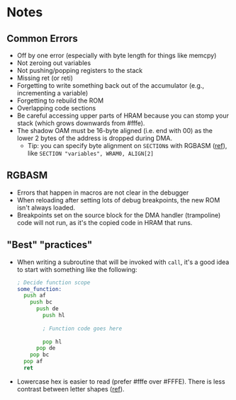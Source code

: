 # Notes 


## Common Errors
- Off by one error (especially with byte length for things like memcpy)
- Not zeroing out variables
- Not pushing/popping registers to the stack
- Missing ret (or reti)
- Forgetting to write something back out of the accumulator (e.g., incrementing a variable)
- Forgetting to rebuild the ROM
- Overlapping code sections
- Be careful accessing upper parts of HRAM because you can stomp your stack (which grows downwards from #fffe).
- The shadow OAM must be 16-byte aligned (i.e. end with 00) as the lower 2 bytes of the address is dropped during DMA. 
  - Tip: you can specify byte alignment on `SECTION`s with RGBASM ([ref](https://rednex.github.io/rgbds/rgbasm.5.html#INCLUDE)), like `SECTION "variables", WRAM0, ALIGN[2]`

## RGBASM
- Errors that happen in macros are not clear in the debugger
- When reloading after setting lots of debug breakpoints, the new ROM isn't always loaded. 
- Breakpoints set on the source block for the DMA handler (trampoline) code will not run, as it's the copied code in HRAM that runs. 

## "Best" "practices"

- When writing a subroutine that will be invoked with `call`, it's a good idea to start with something like the following:

    ```asm
    ; Decide function scope
    some_function:
      push af
        push bc
          push de 
            push hl
            
            ; Function code goes here
      
            pop hl 
          pop de 
        pop bc
      pop af
      ret 
    ```

- Lowercase hex is easier to read (prefer #fffe over #FFFE). There is less contrast between letter shapes ([ref](http://uxmovement.com/content/all-caps-hard-for-users-to-read/)).
